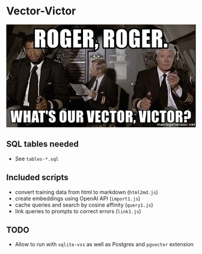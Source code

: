 # Vector-Victor

![logo](./logo.webp)

## SQL tables needed

* See `tables-*.sql`

## Included scripts

* convert training data from html to markdown (`html2md.js`)
* create embeddings using OpenAI API (`import1.js`)
* cache queries and search by cosine affinity (`query1.js`)
* link queries to prompts to correct errors (`link1.js`)

## TODO

* Allow to run with `sqlite-vss` as well as Postgres and `pgvector` extension
